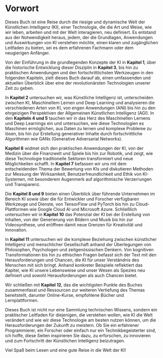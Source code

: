 # Vorwort

Dieses Buch ist eine Reise durch die riesige und dynamische Welt der Künstlichen Intelligenz (KI), einer Technologie, die die Art und Weise, wie wir leben, arbeiten und mit der Welt interagieren, neu definiert. Es entstand aus der Notwendigkeit heraus, jedem, der die Grundlagen, Anwendungen und Auswirkungen von KI verstehen möchte, einen klaren und zugänglichen Leitfaden zu bieten, sei es dem erfahrenen Fachmann oder dem neugierigen Anfänger.

Von der Einführung in die grundlegenden Konzepte der KI in **Kapitel 1**, über die historische Entwicklung dieser Disziplin in **Kapitel 3**, bis hin zu praktischen Anwendungen und den fortschrittlichsten Werkzeugen in den folgenden Kapiteln, zielt dieses Buch darauf ab, einen umfassenden und aktuellen Überblick über eine der revolutionärsten Technologien unserer Zeit zu geben.

In **Kapitel 2** untersuchen wir, was Künstliche Intelligenz ist, unterscheiden zwischen KI, Maschinellem Lernen und Deep Learning und analysieren die verschiedenen Arten von KI, von engen Anwendungen (ANI) bis hin zu den ehrgeizigen Perspektiven der Allgemeinen Künstlichen Intelligenz (AGI). In den **Kapiteln 4 und 5** tauchen wir in das Herz des Maschinellen Lernens und Deep Learnings ein und untersuchen, wie diese Technologien es Maschinen ermöglichen, aus Daten zu lernen und komplexe Probleme zu lösen, bis hin zur Erstellung generativer Inhalte durch fortschrittliche Algorithmen wie GANs (Generative Adversarial Networks).

**Kapitel 6** widmet sich den praktischen Anwendungen der KI, von der Medizin über die Finanzwelt und Spiele bis hin zur Robotik, und zeigt, wie diese Technologie traditionelle Sektoren transformiert und neue Möglichkeiten schafft. In **Kapitel 7** befassen wir uns mit dem entscheidenden Thema der Bewertung von KIs und diskutieren Methoden zur Messung der Wirksamkeit, Benutzerfreundlichkeit und Ethik von KI-Systemen, mit besonderem Augenmerk auf algorithmische Verzerrungen und Transparenz.

Die **Kapitel 8 und 9** bieten einen Überblick über führende Unternehmen im Bereich KI sowie über die für Entwickler und Forscher verfügbaren Werkzeuge und Dienste, von TensorFlow und PyTorch bis hin zu Cloud-Plattformen wie Google Cloud AI und Microsoft Azure. Schließlich untersuchen wir in **Kapitel 10** das Potenzial der KI bei der Erstellung von Inhalten, von der Generierung von Bildern und Musik bis hin zur Videosynthese, und eröffnen damit neue Grenzen für Kreativität und Innovation.

In **Kapitel 11** untersuchen wir die komplexe Beziehung zwischen künstlicher Intelligenz und menschlicher Gesellschaft anhand der Überlegungen von Philosophen, Psychologen und zeitgenössischen Denkern. Von kognitiven Transformationen bis hin zu ethischen Fragen befasst sich der Text mit den Herausforderungen und Chancen, die KI für unser Verständnis des Menschen mit sich bringt. Anhand konkreter Beispiele reflektiert das Kapitel, wie KI unsere Lebensweise und unser Wesen als Spezies neu definiert und sowohl Herausforderungen als auch Chancen bietet.

Wir schließen mit **Kapitel 12**, das die wichtigsten Punkte des Buches zusammenfasst und Ressourcen zur weiteren Vertiefung des Themas bereitstellt, darunter Online-Kurse, empfohlene Bücher und Lernplattformen.

Dieses Buch ist nicht nur eine Sammlung technischen Wissens, sondern ein praktischer Leitfaden für diejenigen, die verstehen wollen, wie KI die Welt verändert und wie wir diese Technologie am besten nutzen können, um die Herausforderungen der Zukunft zu meistern. Ob Sie ein erfahrener Programmierer, ein Forscher oder einfach nur ein Technikbegeisterter sind, ich hoffe, diese Seiten inspirieren Sie dazu, zu erforschen, zu innovieren und zum Fortschritt der Künstlichen Intelligenz beizutragen.

Viel Spaß beim Lesen und eine gute Reise in die Welt der KI!
